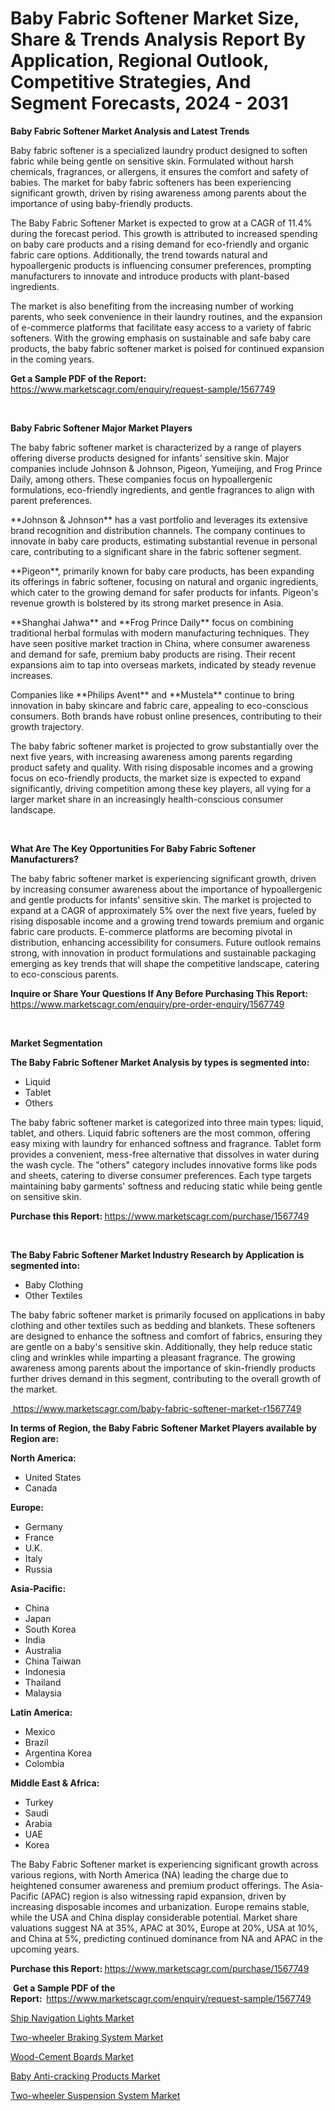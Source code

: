 <p><h1>Baby Fabric Softener Market Size, Share & Trends Analysis Report By Application, Regional Outlook, Competitive Strategies, And Segment Forecasts, 2024 - 2031</h1></p><p><strong>Baby Fabric Softener Market Analysis and Latest Trends</strong></p>
<p><p>Baby fabric softener is a specialized laundry product designed to soften fabric while being gentle on sensitive skin. Formulated without harsh chemicals, fragrances, or allergens, it ensures the comfort and safety of babies. The market for baby fabric softeners has been experiencing significant growth, driven by rising awareness among parents about the importance of using baby-friendly products. </p><p>The Baby Fabric Softener Market is expected to grow at a CAGR of 11.4% during the forecast period. This growth is attributed to increased spending on baby care products and a rising demand for eco-friendly and organic fabric care options. Additionally, the trend towards natural and hypoallergenic products is influencing consumer preferences, prompting manufacturers to innovate and introduce products with plant-based ingredients. </p><p>The market is also benefiting from the increasing number of working parents, who seek convenience in their laundry routines, and the expansion of e-commerce platforms that facilitate easy access to a variety of fabric softeners. With the growing emphasis on sustainable and safe baby care products, the baby fabric softener market is poised for continued expansion in the coming years.</p></p>
<p><strong>Get a Sample PDF of the Report:&nbsp;</strong> <a href="https://www.marketscagr.com/enquiry/request-sample/1567749">https://www.marketscagr.com/enquiry/request-sample/1567749</a></p>
<p>&nbsp;</p>
<p><strong>Baby Fabric Softener Major Market Players</strong></p>
<p><p>The baby fabric softener market is characterized by a range of players offering diverse products designed for infants' sensitive skin. Major companies include Johnson & Johnson, Pigeon, Yumeijing, and Frog Prince Daily, among others. These companies focus on hypoallergenic formulations, eco-friendly ingredients, and gentle fragrances to align with parent preferences.</p><p>**Johnson & Johnson** has a vast portfolio and leverages its extensive brand recognition and distribution channels. The company continues to innovate in baby care products, estimating substantial revenue in personal care, contributing to a significant share in the fabric softener segment. </p><p>**Pigeon**, primarily known for baby care products, has been expanding its offerings in fabric softener, focusing on natural and organic ingredients, which cater to the growing demand for safer products for infants. Pigeon's revenue growth is bolstered by its strong market presence in Asia.</p><p>**Shanghai Jahwa** and **Frog Prince Daily** focus on combining traditional herbal formulas with modern manufacturing techniques. They have seen positive market traction in China, where consumer awareness and demand for safe, premium baby products are rising. Their recent expansions aim to tap into overseas markets, indicated by steady revenue increases.</p><p>Companies like **Philips Avent** and **Mustela** continue to bring innovation in baby skincare and fabric care, appealing to eco-conscious consumers. Both brands have robust online presences, contributing to their growth trajectory. </p><p>The baby fabric softener market is projected to grow substantially over the next five years, with increasing awareness among parents regarding product safety and quality. With rising disposable incomes and a growing focus on eco-friendly products, the market size is expected to expand significantly, driving competition among these key players, all vying for a larger market share in an increasingly health-conscious consumer landscape.</p></p>
<p>&nbsp;</p>
<p><strong>What Are The Key Opportunities For Baby Fabric Softener Manufacturers?</strong></p>
<p><p>The baby fabric softener market is experiencing significant growth, driven by increasing consumer awareness about the importance of hypoallergenic and gentle products for infants' sensitive skin. The market is projected to expand at a CAGR of approximately 5% over the next five years, fueled by rising disposable income and a growing trend towards premium and organic fabric care products. E-commerce platforms are becoming pivotal in distribution, enhancing accessibility for consumers. Future outlook remains strong, with innovation in product formulations and sustainable packaging emerging as key trends that will shape the competitive landscape, catering to eco-conscious parents.</p></p>
<p><strong>Inquire or Share Your Questions If Any Before Purchasing This Report:</strong> <a href="https://www.marketscagr.com/enquiry/pre-order-enquiry/1567749">https://www.marketscagr.com/enquiry/pre-order-enquiry/1567749</a></p>
<p>&nbsp;</p>
<p><strong>Market Segmentation</strong></p>
<p><strong>The Baby Fabric Softener Market Analysis by types is segmented into:</strong></p>
<p><ul><li>Liquid</li><li>Tablet</li><li>Others</li></ul></p>
<p><p>The baby fabric softener market is categorized into three main types: liquid, tablet, and others. Liquid fabric softeners are the most common, offering easy mixing with laundry for enhanced softness and fragrance. Tablet form provides a convenient, mess-free alternative that dissolves in water during the wash cycle. The "others" category includes innovative forms like pods and sheets, catering to diverse consumer preferences. Each type targets maintaining baby garments' softness and reducing static while being gentle on sensitive skin.</p></p>
<p><strong>Purchase this Report:&nbsp;</strong><a href="https://www.marketscagr.com/purchase/1567749">https://www.marketscagr.com/purchase/1567749</a></p>
<p>&nbsp;</p>
<p><strong>The Baby Fabric Softener Market Industry Research by Application is segmented into:</strong></p>
<p><ul><li>Baby Clothing</li><li>Other Textiles</li></ul></p>
<p><p>The baby fabric softener market is primarily focused on applications in baby clothing and other textiles such as bedding and blankets. These softeners are designed to enhance the softness and comfort of fabrics, ensuring they are gentle on a baby's sensitive skin. Additionally, they help reduce static cling and wrinkles while imparting a pleasant fragrance. The growing awareness among parents about the importance of skin-friendly products further drives demand in this segment, contributing to the overall growth of the market.</p></p>
<p><a href="https://www.marketscagr.com/baby-fabric-softener-market-r1567749">&nbsp;https://www.marketscagr.com/baby-fabric-softener-market-r1567749</a></p>
<p><strong>In terms of Region, the Baby Fabric Softener Market Players available by Region are:</strong></p>
<p>
    <p> <strong> North America: </strong>
        <ul>
            <li>United States</li>
            <li>Canada</li>
        </ul>
        </p> 
    <p> <strong> Europe: </strong>
        <ul>
            <li>Germany</li>
            <li>France</li>
            <li>U.K.</li>
            <li>Italy</li>
            <li>Russia</li>
        </ul>
        </p> 
    <p> <strong> Asia-Pacific: </strong>
        <ul>
            <li>China</li>
            <li>Japan</li>
            <li>South Korea</li>
            <li>India</li>
            <li>Australia</li>
            <li>China Taiwan</li>
            <li>Indonesia</li>
            <li>Thailand</li>
            <li>Malaysia</li>
        </ul>
        </p> 
    <p> <strong> Latin America: </strong>
        <ul>
            <li>Mexico</li>
            <li>Brazil</li>
            <li>Argentina Korea</li>
            <li>Colombia</li>
        </ul>
        </p> 
    <p> <strong> Middle East & Africa: </strong>
        <ul>
            <li>Turkey</li>
            <li>Saudi</li>
            <li>Arabia</li>
            <li>UAE</li>
            <li>Korea</li>
        </ul>
    </p>
    </p>
<p><p>The Baby Fabric Softener market is experiencing significant growth across various regions, with North America (NA) leading the charge due to heightened consumer awareness and premium product offerings. The Asia-Pacific (APAC) region is also witnessing rapid expansion, driven by increasing disposable incomes and urbanization. Europe remains stable, while the USA and China display considerable potential. Market share valuations suggest NA at 35%, APAC at 30%, Europe at 20%, USA at 10%, and China at 5%, predicting continued dominance from NA and APAC in the upcoming years.</p></p>
<p><strong>Purchase this Report: </strong><a href="https://www.marketscagr.com/purchase/1567749">https://www.marketscagr.com/purchase/1567749</a></p>
<p>&nbsp;<strong>Get a Sample PDF of the Report:&nbsp;&nbsp;</strong><a href="https://www.marketscagr.com/enquiry/request-sample/1567749">https://www.marketscagr.com/enquiry/request-sample/1567749</a></p>
<p><strong></strong></p>
<p><p><a href="https://www.linkedin.com/pulse/global-ship-navigation-lights-market-opportunities-challenges2024-lbs8f?trackingId=48HMgiPcToyKyWUFvxzNXw%3D%3D">Ship Navigation Lights Market</a></p><p><a href="https://issuu.com/reportprime-2/docs/two-wheeler-braking-system-market-s_342e9b6755709b">Two-wheeler Braking System Market</a></p><p><a href="https://medium.com/@daviyvette/global-wood-cement-boards-market-opportunities-and-forecast-for-period-from-2024-to-2031-ace8ed8f7110?postPublishedType=repub">Wood-Cement Boards Market</a></p><p><a href="https://github.com/lylyparadise/Market-Research-Report-List-5/blob/main/baby-anti-cracking-products-market.md">Baby Anti-cracking Products Market</a></p><p><a href="https://issuu.com/reportprime-2/docs/two-wheeler-suspension-system-marke_5cc7f3bba4d8d0">Two-wheeler Suspension System Market</a></p></p>